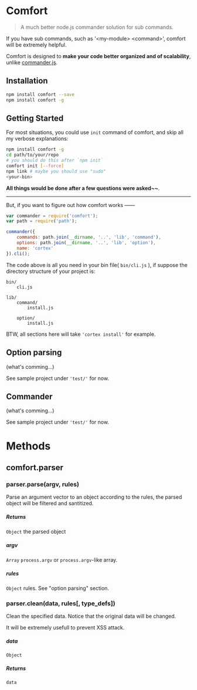 # Comfort

> A much better node.js commander solution for sub commands.

If you have sub commands, such as '\<my-module\> \<command\>', comfort will be extremely helpful.
 
Comfort is designed to **make your code better organized and of scalability**, unlike [commander.js](https://github.com/visionmedia/commander.js).

## Installation

```bash
npm install comfort --save
npm install comfort -g
```

## Getting Started

For most situations, you could use `init` command of comfort, and skip all my verbose explanations:

```bash
npm install comfort -g
cd path/to/your/repo
# you should do this after `npm init`
comfort init [--force]
npm link # maybe you should use "sudo"
<your-bin>
```
	
**All things would be done after a few questions were asked~~**.

****
	
But, if you want to figure out how comfort works ——

```js
var commander = require('comfort');
var path = require('path');

commander({
	commands: path.join(__dirname, '..', 'lib', 'command'),
	options: path.join(__dirname, '..', 'lib', 'option'),
	name: 'cortex'
}).cli();
```

The code above is all you need in your bin file( `bin/cli.js` ), if suppose the directory structure of your project is:

	bin/
		cli.js
		
	lib/
		command/
			install.js
			
		option/
			install.js
			
BTW, all sections here will take `'cortex install'` for example.
			

## Option parsing

(what's comming...)

See sample project under `'test/'` for now.


## Commander
			
(what's comming...)

See sample project under `'test/'` for now.


# Methods

## comfort.parser

### parser.parse(argv, rules)
Parse an argument vector to an object according to the rules, the parsed object will be filtered and santitized.

##### Returns
`Object` the parsed object

##### argv
`Array` `process.argv` or `process.argv`-like array.

##### rules
`Object` rules. See "option parsing" section.


### parser.clean(data, rules[, type_defs])

Clean the specified data. Notice that the original data will be changed.

It will be extremely usefull to prevent XSS attack.

##### data
`Object`

##### Returns
`data`








